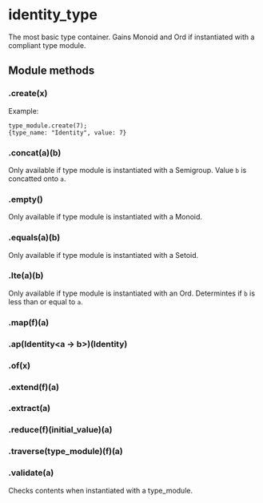 # identity_type   
The most basic type container. Gains Monoid and Ord if instantiated with a compliant type module.   
## Module methods   
### .create(x)   
Example:   
```   
type_module.create(7);   
{type_name: "Identity", value: 7}   
```   
### .concat(a)(b)   
Only available if type module is instantiated with a Semigroup. Value `b` is concatted onto `a`.   
### .empty()   
Only available if type module is instantiated with a Monoid.   
### .equals(a)(b)   
Only available if type module is instantiated with a Setoid.   
### .lte(a)(b)   
Only available if type module is instantiated with an Ord. Determintes if `b` is less than or equal to `a`.   
### .map(f)(a)   
### .ap(Identity<a -> b>)(Identity<a>)   
### .of(x)   
### .extend(f)(a)   
### .extract(a)   
### .reduce(f)(initial_value)(a)   
### .traverse(type_module)(f)(a)   
### .validate(a)   
Checks contents when instantiated with a type_module.   
